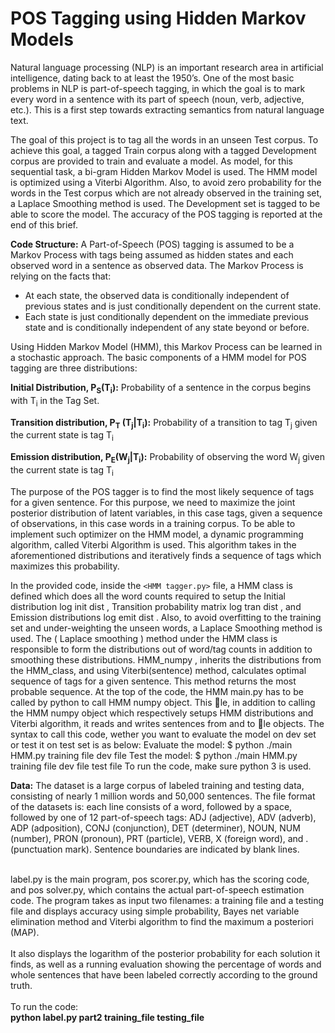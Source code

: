 # POS Tagging using Hidden Markov Models

Natural language processing (NLP) is an important research area in artificial intelligence, dating back to at least the 1950’s. One of the most basic problems in NLP is part-of-speech tagging, in which the goal is to mark every word in a sentence with its part of speech (noun, verb, adjective, etc.). This is a first step towards extracting semantics from natural language text.

The goal of this project is to tag all the words in an unseen Test corpus. To achieve this goal, a tagged Train corpus along with a tagged Development corpus are provided to train and evaluate a model. As model, for this sequential task, a bi-gram Hidden Markov Model is used. The HMM model is optimized using a Viterbi Algorithm. Also, to avoid zero probability for the words in the Test corpus which are not already observed in the training set, a Laplace Smoothing method is used. The Development set is tagged to be able to score the model. The accuracy of the POS tagging is reported at the end of this brief. 

__Code Structure:__
A Part-of-Speech (POS) tagging is assumed to be a Markov Process with tags being assumed as hidden states and each observed word in a sentence as observed data. The Markov Process is relying on the facts that:
* At each state, the observed data is conditionally independent of previous states and is just conditionally dependent on the current state.
* Each state is just conditionally dependent on the immediate previous state and is conditionally independent of any state beyond or before.

Using Hidden Markov Model (HMM), this Markov Process can be learned in a stochastic approach. The basic components of a HMM model for POS tagging are three distributions:

**Initial Distribution, P<sub>S</sub>(T<sub>i</sub>):** Probability of a sentence in the corpus begins with T<sub>i</sub> in the Tag Set.

**Transition distribution, P<sub>T</sub> (T<sub>j</sub>|T<sub>i</sub>):** Probability of a transition to tag T<sub>j</sub> given the current state is tag T<sub>i</sub>

**Emission distribution, P<sub>E</sub>(W<sub>j</sub>|T<sub>i</sub>):** Probability of observing the word W<sub>j</sub> given the current state is tag T<sub>i</sub>

The purpose of the POS tagger is to find the most likely sequence of tags for a given sentence. For this purpose, we need to maximize the joint posterior distribution of latent variables, in this case tags, given a sequence of observations, in this case words in a training corpus. To be able to implement such optimizer on the HMM model, a dynamic programming algorithm, called Viterbi Algorithm is used. This algorithm takes in the aforementioned distributions and iteratively finds a sequence of tags which maximizes
this probability.

In the provided code, inside the `<HMM tagger.py>` file, a HMM class is defined which does all the word counts required to setup the Initial distribution log init dist , Transition probability matrix log tran dist , and Emission distributions log emit dist . Also, to avoid overfitting to the training set and under-weighting the unseen words, a Laplace Smoothing method is used. The ( Laplace smoothing ) method under the HMM class is responsible to form the distributions out of word/tag counts in addition to smoothing these distributions. HMM_numpy , inherits the distributions from the HMM_class, and using Viterbi(sentence) method, calculates optimal sequence of tags for a given sentence. This method returns the most probable sequence.
At the top of the code, the HMM main.py has to be called by python
to call HMM numpy object. This le, in addition to calling the HMM numpy
object which respectively setups HMM distributions and Viterbi algorithm,
it reads and writes sentences from and to le objects. The syntax to call this
code, wether you want to evaluate the model on dev set or test it on test set
is as below:
Evaluate the model:
$ python ./main HMM.py training file dev file
Test the model:
$ python ./main HMM.py training file dev file test file
To run the code, make sure python 3 is used.

__Data:__ The dataset is a large corpus of labeled training and testing data,
consisting of nearly 1 million words and 50,000 sentences. The file format of the datasets is:
each line consists of a word, followed by a space, followed by one of 12 part-of-speech tags: ADJ (adjective),
ADV (adverb), ADP (adposition), CONJ (conjunction), DET (determiner), NOUN, NUM (number), PRON
(pronoun), PRT (particle), VERB, X (foreign word), and . (punctuation mark). Sentence boundaries are
indicated by blank lines. </br></br>

label.py is the main program, pos scorer.py, which has the scoring code, and pos solver.py, which contains the actual
part-of-speech estimation code. The program takes as input two filenames: a training file and a testing file and displays accuracy using simple probability, Bayes net variable elimination method and Viterbi algorithm to find the maximum a posteriori (MAP). </br> </br>
It also displays the logarithm of the posterior probability for each solution it finds, as well as a
running evaluation showing the percentage of words and whole sentences that have been labeled correctly
according to the ground truth. </br></br>
To run the code:</br>
__python label.py part2 training_file testing_file__

